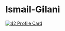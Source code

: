 # Ismail-Gilani
[![42 Profile Card](https://1337-readme-xi.vercel.app/api/profile?cursus=42cursus&dark=true&leet_logo=hide&login=igilani)](https://github.com/mohouyizme/1337-readme)
